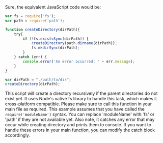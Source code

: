 Sure, the equivalent JavaScript code would be:

```javascript
var fs = require('fs');
var path = require('path');

function createDirectory(dirPath){
    try{
        if (!fs.existsSync(dirPath)) {
            createDirectory(path.dirname(dirPath));
            fs.mkdirSync(dirPath);
        }
    } catch (err) {
        console.error('An error occurred: ' + err.message);
    }
}

var dirPath = "./path/to/dir";
createDirectory(dirPath);
```
This script will create a directory recursively if the parent directories do not exist yet. It uses Node's native fs library to handle this task, which makes it cross-platform compatible. Please make sure to call this function in your main file as required. This example assumes that you have called the `require('moduleName')` syntax. You can replace 'moduleName' with 'fs' or 'path' if they are not available yet.
Also note, it catches any error that may occur while creating directory and prints them to console. If you want to handle these errors in your main function, you can modify the catch block accordingly.
